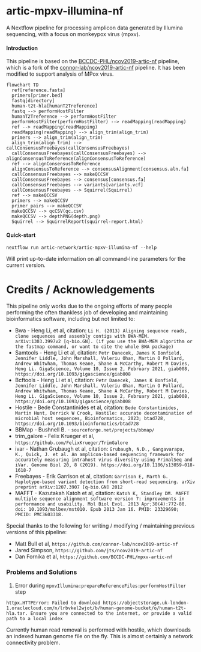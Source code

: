 # artic-mpxv-illumina-nf
A Nextflow pipeline for processing amplicon data generated by Illumina sequencing, with a focus on monkeypox virus (mpxv).

#### Introduction

This pipeline is based on the [BCCDC-PHL/ncov2019-artic-nf](https://github.com/BCCDC-PHL/ncov2019-artic-nf) pipeline, which is a fork of the [connor-lab/ncov2019-artic-nf](https://github.com/connor-lab/ncov2019-artic-nf) pipeline. It has been modified to support analysis of MPox virus.

```mermaid
flowchart TD
  ref[reference.fasta]
  primers[primer.bed]
  fastq[directory]
  human-t2t-hla[humanT2Treference]
  fastq --> performHostFilter
  humanT2Treference --> performHostFilter
  performHostFilter(performHostFilter) --> readMapping(readMapping)
  ref --> readMapping(readMapping)
  readMapping(readMapping) --> align_trim(align_trim)
  primers --> align_trim(align_trim)
  align_trim(align_trim) --> callConsensusFreebayes(callConsensusFreebayes)
  callConsensusFreebayes(callConsensusFreebayes) --> alignConsensusToReference(alignConsensusToReference)
  ref --> alignConsensusToReference
  alignConsensusToReference --> consensusAlignment[consensus.aln.fa]
  callConsensusFreebayes --> makeQCCSV
  callConsensusFreebayes --> consensus[consensus.fa]
  callConsensusFreebayes --> variants[variants.vcf]
  callConsensusFreebayes --> Squirrel(Squirrel)
  ref --> makeQCCSV
  primers --> makeQCCSV
  primer_pairs --> makeQCCSV
  makeQCCSV --> qcCSV(qc.csv)
  makeQCCSV --> depthPNG(depth.png)
  Squirrel --> SquirrelReport(squirrel-report.html)
```

#### Quick-start

```
nextflow run artic-network/artic-mpxv-illumina-nf --help
```

Will print up-to-date information on all command-line parameters for the current version.

# Credits / Acknowledgements
This pipeline only works due to the ongoing efforts of many people performing the often thankless
job of developing and maintaining bioinformatics software, including but not limited to:

* Bwa - Heng Li, et al, citation: `Li H. (2013) Aligning sequence reads, clone sequences and assembly contigs with BWA-MEM. arXiv:1303.3997v2 [q-bio.GN]. (if you use the BWA-MEM algorithm or the fastmap command, or want to cite the whole BWA package)`
* Samtools - Heng Li et al, citation: `Petr Danecek, James K Bonfield, Jennifer Liddle, John Marshall, Valeriu Ohan, Martin O Pollard, Andrew Whitwham, Thomas Keane, Shane A McCarthy, Robert M Davies, Heng Li. GigaScience, Volume 10, Issue 2, February 2021, giab008, https://doi.org/10.1093/gigascience/giab008`
* Bcftools - Heng Li et al, citation: `Petr Danecek, James K Bonfield, Jennifer Liddle, John Marshall, Valeriu Ohan, Martin O Pollard, Andrew Whitwham, Thomas Keane, Shane A McCarthy, Robert M Davies, Heng Li. GigaScience, Volume 10, Issue 2, February 2021, giab008, https://doi.org/10.1093/gigascience/giab008`
* Hostile - Bede Constantinides et al, citation: `Bede Constantinides, Martin Hunt, Derrick W Crook, Hostile: accurate decontamination of microbial host sequences, Bioinformatics, 2023; btad728, https://doi.org/10.1093/bioinformatics/btad728`
* BBMap - Bushnell B. - `sourceforge.net/projects/bbmap/`
* trim_galore - Felix Krueger et al, `https://github.com/FelixKrueger/TrimGalore`
* ivar - Nathan Grubaugh et al, citation: `Grubaugh, N.D., Gangavarapu, K., Quick, J. et al. An amplicon-based sequencing framework for accurately measuring intrahost virus diversity using PrimalSeq and iVar. Genome Biol 20, 8 (2019). https://doi.org/10.1186/s13059-018-1618-7`
* Freebayes - Erik Garrison et al, citation: `Garrison E, Marth G. Haplotype-based variant detection from short-read sequencing. arXiv preprint arXiv:1207.3907 [q-bio.GN] 2012`
* MAFFT - Kazutakah Katoh et al, citation: `Katoh K, Standley DM. MAFFT multiple sequence alignment software version 7: improvements in performance and usability. Mol Biol Evol. 2013 Apr;30(4):772-80. doi: 10.1093/molbev/mst010. Epub 2013 Jan 16. PMID: 23329690; PMCID: PMC3603318.`
  
Special thanks to the following for writing / modifying / maintaining previous versions of this pipeline:
* Matt Bull et al, `https://github.com/connor-lab/ncov2019-artic-nf`
* Jared Simpson, `https://github.com/jts/ncov2019-artic-nf`
* Dan Fornika et al, `https://github.com/BCCDC-PHL/mpxv-artic-nf`

### Problems and Solutions

1. Error during `mpxvIllumina:prepareReferenceFiles:performHostFilter` step
  ```
  httpx.HTTPError: Failed to download https://objectstorage.uk-london-1.oraclecloud.com/n/lrbvkel2wjot/b/human-genome-bucket/o/human-t2t-hla.tar. Ensure you are connected to the internet, or provide a valid path to a local index
  ```

  Currently human read removal is performed with hostile, which downloads an indexed human genome file on the fly. This is almost certainly a network connectivity problem.

